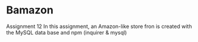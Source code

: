 # Bamazon
Assignment 12
In this assignment, an Amazon-like store fron is created with the MySQL data base and npm (inquirer & mysql) 
